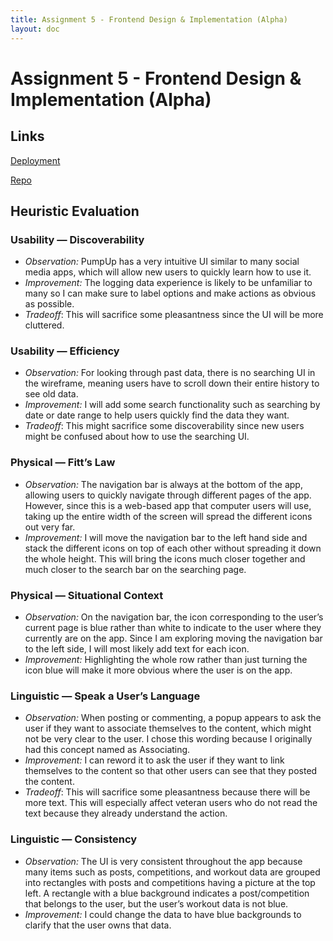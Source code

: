 ```yaml
---
title: Assignment 5 - Frontend Design & Implementation (Alpha)
layout: doc
---
```


# **Assignment 5 - Frontend Design & Implementation (Alpha)**

## Links

[Deployment](https://pump-up-frontend.vercel.app/)

[Repo](https://github.com/brianzheng205/PumpUp)

## Heuristic Evaluation

### Usability — Discoverability

- _Observation:_ PumpUp has a very intuitive UI similar to many social media apps, which will allow new users to quickly learn how to use it.
- _Improvement:_ The logging data experience is likely to be unfamiliar to many so I can make sure to label options and make actions as obvious as possible.
- _Tradeoff_: This will sacrifice some pleasantness since the UI will be more cluttered.

### Usability — Efficiency

- _Observation:_ For looking through past data, there is no searching UI in the wireframe, meaning users have to scroll down their entire history to see old data.
- _Improvement:_ I will add some search functionality such as searching by date or date range to help users quickly find the data they want.
- _Tradeoff_: This might sacrifice some discoverability since new users might be confused about how to use the searching UI.

### Physical — Fitt’s Law

- _Observation:_ The navigation bar is always at the bottom of the app, allowing users to quickly navigate through different pages of the app. However, since this is a web-based app that computer users will use, taking up the entire width of the screen will spread the different icons out very far.
- _Improvement:_ I will move the navigation bar to the left hand side and stack the different icons on top of each other without spreading it down the whole height. This will bring the icons much closer together and much closer to the search bar on the searching page.

### Physical — Situational Context

- _Observation:_ On the navigation bar, the icon corresponding to the user’s current page is blue rather than white to indicate to the user where they currently are on the app. Since I am exploring moving the navigation bar to the left side, I will most likely add text for each icon.
- _Improvement:_ Highlighting the whole row rather than just turning the icon blue will make it more obvious where the user is on the app.

### Linguistic — Speak a User’s Language

- _Observation:_ When posting or commenting, a popup appears to ask the user if they want to associate themselves to the content, which might not be very clear to the user. I chose this wording because I originally had this concept named as Associating.
- _Improvement:_ I can reword it to ask the user if they want to link themselves to the content so that other users can see that they posted the content.
- _Tradeoff_: This will sacrifice some pleasantness because there will be more text. This will especially affect veteran users who do not read the text because they already understand the action.

### Linguistic — Consistency

- _Observation:_ The UI is very consistent throughout the app because many items such as posts, competitions, and workout data are grouped into rectangles with posts and competitions having a picture at the top left. A rectangle with a blue background indicates a post/competition that belongs to the user, but the user’s workout data is not blue.
- _Improvement:_ I could change the data to have blue backgrounds to clarify that the user owns that data.
